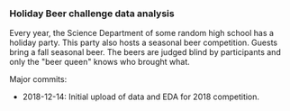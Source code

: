 ### Holiday Beer challenge data analysis

Every year, the Science Department of some random high school has a holiday party. This party also hosts a seasonal beer competition. Guests bring a fall seasonal beer. The beers are judged blind by participants and only the "beer queen" knows who brought what.


Major commits:

- 2018-12-14: Initial upload of data and EDA for 2018 competition.
